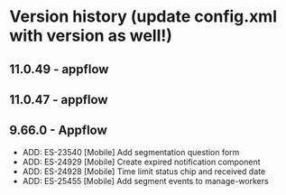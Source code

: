 # Version history (update config.xml with version as well!)

<!-- version placeholder -->
## 11.0.49 - appflow
## 11.0.47 - appflow


## 9.66.0 - Appflow
* ADD: ES-23540 [Mobile] Add segmentation question form
* ADD: ES-24929 [Mobile] Create expired notification component
* ADD: ES-24928 [Mobile] Time limit status chip and received date
* ADD: ES-25455 [Mobile] Add segment events to manage-workers